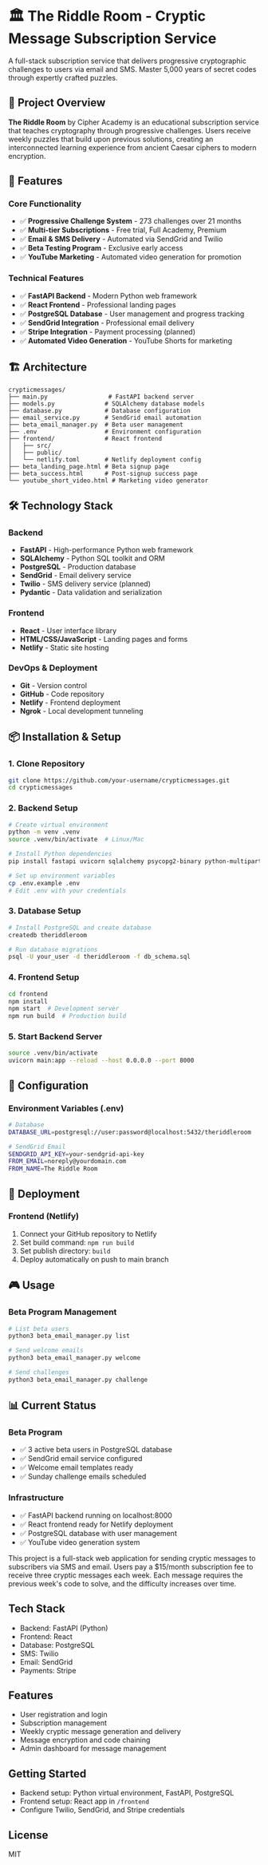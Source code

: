 # 🏛️ The Riddle Room - Cryptic Message Subscription Service

A full-stack subscription service that delivers progressive cryptographic challenges to users via email and SMS. Master 5,000 years of secret codes through expertly crafted puzzles.

## 🎯 Project Overview

**The Riddle Room** by Cipher Academy is an educational subscription service that teaches cryptography through progressive challenges. Users receive weekly puzzles that build upon previous solutions, creating an interconnected learning experience from ancient Caesar ciphers to modern encryption.

## 🚀 Features

### Core Functionality
- ✅ **Progressive Challenge System** - 273 challenges over 21 months
- ✅ **Multi-tier Subscriptions** - Free trial, Full Academy, Premium
- ✅ **Email & SMS Delivery** - Automated via SendGrid and Twilio
- ✅ **Beta Testing Program** - Exclusive early access
- ✅ **YouTube Marketing** - Automated video generation for promotion

### Technical Features
- ✅ **FastAPI Backend** - Modern Python web framework
- ✅ **React Frontend** - Professional landing pages
- ✅ **PostgreSQL Database** - User management and progress tracking
- ✅ **SendGrid Integration** - Professional email delivery
- ✅ **Stripe Integration** - Payment processing (planned)
- ✅ **Automated Video Generation** - YouTube Shorts for marketing

## 🏗️ Architecture

```
crypticmessages/
├── main.py                 # FastAPI backend server
├── models.py              # SQLAlchemy database models
├── database.py            # Database configuration
├── email_service.py       # SendGrid email automation
├── beta_email_manager.py  # Beta user management
├── .env                   # Environment configuration
├── frontend/              # React frontend
│   ├── src/
│   ├── public/
│   └── netlify.toml       # Netlify deployment config
├── beta_landing_page.html # Beta signup page
├── beta_success.html      # Post-signup success page
└── youtube_short_video.html # Marketing video generator
```

## 🛠️ Technology Stack

### Backend
- **FastAPI** - High-performance Python web framework
- **SQLAlchemy** - Python SQL toolkit and ORM
- **PostgreSQL** - Production database
- **SendGrid** - Email delivery service
- **Twilio** - SMS delivery service (planned)
- **Pydantic** - Data validation and serialization

### Frontend
- **React** - User interface library
- **HTML/CSS/JavaScript** - Landing pages and forms
- **Netlify** - Static site hosting

### DevOps & Deployment
- **Git** - Version control
- **GitHub** - Code repository
- **Netlify** - Frontend deployment
- **Ngrok** - Local development tunneling

## 📦 Installation & Setup

### 1. Clone Repository
```bash
git clone https://github.com/your-username/crypticmessages.git
cd crypticmessages
```

### 2. Backend Setup
```bash
# Create virtual environment
python -m venv .venv
source .venv/bin/activate  # Linux/Mac

# Install Python dependencies
pip install fastapi uvicorn sqlalchemy psycopg2-binary python-multipart sendgrid

# Set up environment variables
cp .env.example .env
# Edit .env with your credentials
```

### 3. Database Setup
```bash
# Install PostgreSQL and create database
createdb theriddleroom

# Run database migrations
psql -U your_user -d theriddleroom -f db_schema.sql
```

### 4. Frontend Setup
```bash
cd frontend
npm install
npm start  # Development server
npm run build  # Production build
```

### 5. Start Backend Server
```bash
source .venv/bin/activate
uvicorn main:app --reload --host 0.0.0.0 --port 8000
```

## 🔧 Configuration

### Environment Variables (.env)
```bash
# Database
DATABASE_URL=postgresql://user:password@localhost:5432/theriddleroom

# SendGrid Email
SENDGRID_API_KEY=your-sendgrid-api-key
FROM_EMAIL=noreply@yourdomain.com
FROM_NAME=The Riddle Room
```

## 🚀 Deployment

### Frontend (Netlify)
1. Connect your GitHub repository to Netlify
2. Set build command: `npm run build`
3. Set publish directory: `build`
4. Deploy automatically on push to main branch

## 🎮 Usage

### Beta Program Management
```bash
# List beta users
python3 beta_email_manager.py list

# Send welcome emails
python3 beta_email_manager.py welcome

# Send challenges
python3 beta_email_manager.py challenge
```

## 📊 Current Status

### Beta Program
- ✅ 3 active beta users in PostgreSQL database
- ✅ SendGrid email service configured
- ✅ Welcome email templates ready
- ✅ Sunday challenge emails scheduled

### Infrastructure
- ✅ FastAPI backend running on localhost:8000
- ✅ React frontend ready for Netlify deployment
- ✅ PostgreSQL database with user management
- ✅ YouTube video generation system

This project is a full-stack web application for sending cryptic messages to subscribers via SMS and email. Users pay a $15/month subscription fee to receive three cryptic messages each week. Each message requires the previous week's code to solve, and the difficulty increases over time.

## Tech Stack
- Backend: FastAPI (Python)
- Frontend: React
- Database: PostgreSQL
- SMS: Twilio
- Email: SendGrid
- Payments: Stripe

## Features
- User registration and login
- Subscription management
- Weekly cryptic message generation and delivery
- Message encryption and code chaining
- Admin dashboard for message management

## Getting Started
- Backend setup: Python virtual environment, FastAPI, PostgreSQL
- Frontend setup: React app in `/frontend`
- Configure Twilio, SendGrid, and Stripe credentials

## License
MIT
